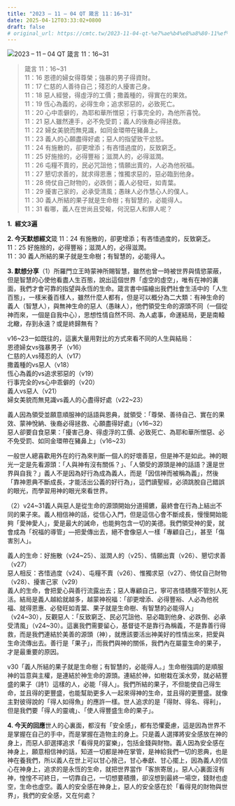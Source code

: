 ```yaml
---
title: "2023 – 11 – 04 QT 箴言 11：16~31"
date: 2025-04-12T03:33:02+0800
draft: false
# original_url: https://cmtc.tw/2023-11-04-qt-%e7%ae%b4%e8%a8%80-11%ef%bc%9a1631
---
```


![2023 – 11 – 04 QT 箴言 11：16\~31](/images/qt.jpg  "2023 – 11 – 04 QT 箴言 11：16\~31")

> 箴言 11：16\~31  
> 11：16 恩德的婦女得尊榮；強暴的男子得資財。  
> 11：17 仁慈的人善待自己；殘忍的人擾害己身。  
> 11：18 惡人經營，得虛浮的工價；撒義種的，得實在的果效。  
> 11：19 恆心為義的，必得生命；追求邪惡的，必致死亡。  
> 11：20 心中乖僻的，為耶和華所憎惡；行事完全的，為他所喜悅。  
> 11：21 惡人雖然連手，必不免受罰；義人的後裔必得拯救。  
> 11：22 婦女美貌而無見識，如同金環帶在豬鼻上。  
> 11：23 義人的心願盡得好處；惡人的指望致干忿怒。  
> 11：24 有施散的，卻更增添；有吝惜過度的，反致窮乏。  
> 11：25 好施捨的，必得豐裕；滋潤人的，必得滋潤。  
> 11：26 屯糧不賣的，民必咒詛他；情願出賣的，人必為他祝福。  
> 11：27 懇切求善的，就求得恩惠；惟獨求惡的，惡必臨到他身。  
> 11：28 倚仗自己財物的，必跌倒；義人必發旺，如青葉。  
> 11：29 擾害己家的，必承受清風；愚昧人必作慧心人的僕人。  
> 11：30 義人所結的果子就是生命樹；有智慧的，必能得人。  
> 11：31 看哪，義人在世尚且受報，何況惡人和罪人呢？

**1.  經文3遍**

**2. 今天默想經文**箴 11：24 有施散的，卻更增添；有吝惜過度的，反致窮乏。  
11：25 好施捨的，必得豐裕；滋潤人的，必得滋潤。  
11：30 義人所結的果子就是生命樹；有智慧的，必能得人。

**3. 默想分享**（1）所羅門立王時蒙神所賜智慧，雖然也曾一時被世界與情慾蒙蔽，但是智慧的心使他看盡人生百態，說出這個世界「虛空的虛空」，唯有在神的裏面，我們才會可靠的指望與永恆的生命。箴言書中描繪出我們社會生活中的「人生百態」，一樣米養百樣人，雖然什麼人都有，但是可以概分為二大類：有神生命的義人（智慧人），與無神生命的惡人（愚昧人），他們領受生命的源頭不同（一個從神而來，一個是自我中心），思想性情自然不同、為人處事，命運結局，更是南轅北轍，存到永遠？或是終歸無有？

v16\~23一如既往的，這裏大量用對比的方式來看不同的人生與結局：  
恩德婦女vs強暴男子（v16）  
仁慈的人vs殘忍的人（v17）  
撒義種的vs惡人（v18）  
恆心為義的vs追求邪惡的（v19）  
行事完全的vs心中乖僻的（v20）  
義人vs惡人（v21）  
婦女美貌而無見識vs義人的心盡得好處（v22\~23）

義人因為領受並願意順服神的話語與恩典，就領受：「尊榮、善待自己、實在的果效、蒙神悅納、後裔必得拯救、心願盡得好處」（v16\~32）  
惡人卻要自食惡果：「擾害己身、得虛浮的工價、必致死亡、為耶和華所憎惡、必不免受罰、如同金環帶在豬鼻上」（v16\~23）

一般世人總喜歡用外在的行為來判斷一個人的好壞善惡，但是神不是如此。神的眼光一定是先看源頭：「人與神有沒有關係？」、「人領受的源頭是神的話語？還是世界與自我？」義人不是因為好行為成為義人，而是「因信神而被稱為義」，然後「靠神恩典不斷成長，才能活出公義的好行為」，這們讀聖經，必須跳脫自己錯誤的眼光，而學習用神的眼光來看世界。

（2）v24\~31義人與惡人是從生命的源頭開始分道揚鑣，最終會在行為上結出不同的果子來。義人相信神的話，從信心入門，但是這信心會不斷成長，慢慢開始能夠「愛神愛人」，愛是最大的誡命，也能夠包含一切的美德。我們領受神的愛，就會成為「祝福的導管」—把愛傳出去，絕不會像惡人一樣「專顧自己」，甚至「傷害別人」。

義人的生命：好施散（v24\~25）、滋潤人的（v25）、情願出賣（v26）、懇切求善（v27）  
惡人相反：吝惜過度（v24）、屯糧不賣（v26）、惟獨求惡（v27）、倚仗自己財物（v28）、擾害己家（v29）  
義人的生命，會把愛心與善行流露出去；惡人專顧自己，寧可吝惜積攢不管別人死活。結局是義人越給就越多，越蒙神祝福：「卻更增添、必得豐裕、人必為他祝福、就得恩惠、必發旺如青葉、果子就是生命樹、有智慧的必能得人」（v24\~30），反觀惡人：「反致窮乏、民必咒詛他、惡必臨到他身、必跌倒、必承受清風」（v24\~30）。這裏我們需要留心，基督徒不是靠行為稱義，不是靠善行得救，而是我們連結於美善的源頭（神），就應該要活出神美好的性情出來，把愛與生命流傳出去。善行是「果子」，而我們與神的關係，我們內在屬靈生命的果子，才是最重要的原因。

v30「義人所結的果子就是生命樹；有智慧的，必能得人。」生命樹強調的是順服神的旨意與主權，是連結於神生命的源頭。連結於神，如樹栽在溪水旁，就必結豐盛的果子（詩1）這樣的人，必能「得人」。我們所結的果子，不但能使自己得生命，並且得的更豐盛，也能幫助更多人一起來得神的生命，並且得的更豐盛。就像主對彼得說的「得人如得魚」的應許一樣。世人追求的是「得財、得名、得利」，但是我們要「得人的靈魂」、「使人得豐盛生命的果子」。

**4. 今天的回應**世人的心裏面，都沒有「安全感」，都有恐懼憂慮，這是因為世界不是掌握在自己的手中，而是掌握在造物主的身上。只是義人選擇將安全感放在神的身上，而惡人卻選擇追求「看得見的宴樂」，包括金錢與財物。義人因為安全感在神身上，願意相信神的話，知道一切都是神在掌管，是神給我們一切的恩典，也是神在養我們，所以義人在世上可以甘心捨己，甘心奉獻、甘心擺上，因為義人的信心在神身上，追求的是永恆的生命，就把世界當作「客旅寄居」。惡人心裏面沒有神，惶惶不可終日，一切靠自己，一切想要積攢，卻沒想到最終一場空，錢財也虛空，生命也虛空。義人的安全感在神身上，惡人的安全感在於「看得見的財物與世界」，我們的安全感，又在何處？